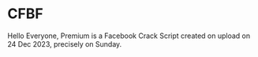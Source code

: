 # CFBF
Hello Everyone, Premium is a Facebook Crack Script created on upload on 24 Dec 2023, precisely on Sunday.
